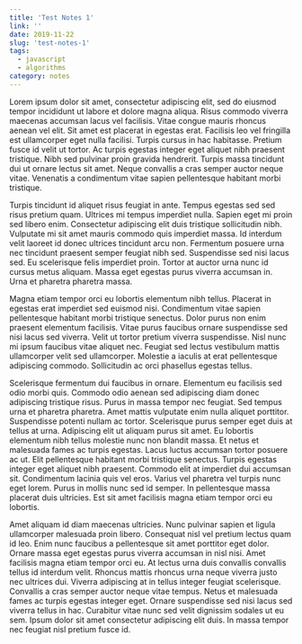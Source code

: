 ```yaml
---
title: 'Test Notes 1'
link: ''
date: 2019-11-22
slug: 'test-notes-1'
tags:
  - javascript
  - algorithms
category: notes
---
```


Lorem ipsum dolor sit amet, consectetur adipiscing elit, sed do eiusmod tempor incididunt ut labore et dolore magna aliqua. Risus commodo viverra maecenas accumsan lacus vel facilisis. Vitae congue mauris rhoncus aenean vel elit. Sit amet est placerat in egestas erat. Facilisis leo vel fringilla est ullamcorper eget nulla facilisi. Turpis cursus in hac habitasse. Pretium fusce id velit ut tortor. Ac turpis egestas integer eget aliquet nibh praesent tristique. Nibh sed pulvinar proin gravida hendrerit. Turpis massa tincidunt dui ut ornare lectus sit amet. Neque convallis a cras semper auctor neque vitae. Venenatis a condimentum vitae sapien pellentesque habitant morbi tristique.

Turpis tincidunt id aliquet risus feugiat in ante. Tempus egestas sed sed risus pretium quam. Ultrices mi tempus imperdiet nulla. Sapien eget mi proin sed libero enim. Consectetur adipiscing elit duis tristique sollicitudin nibh. Vulputate mi sit amet mauris commodo quis imperdiet massa. Id interdum velit laoreet id donec ultrices tincidunt arcu non. Fermentum posuere urna nec tincidunt praesent semper feugiat nibh sed. Suspendisse sed nisi lacus sed. Eu scelerisque felis imperdiet proin. Tortor at auctor urna nunc id cursus metus aliquam. Massa eget egestas purus viverra accumsan in. Urna et pharetra pharetra massa.

Magna etiam tempor orci eu lobortis elementum nibh tellus. Placerat in egestas erat imperdiet sed euismod nisi. Condimentum vitae sapien pellentesque habitant morbi tristique senectus. Dolor purus non enim praesent elementum facilisis. Vitae purus faucibus ornare suspendisse sed nisi lacus sed viverra. Velit ut tortor pretium viverra suspendisse. Nisl nunc mi ipsum faucibus vitae aliquet nec. Feugiat sed lectus vestibulum mattis ullamcorper velit sed ullamcorper. Molestie a iaculis at erat pellentesque adipiscing commodo. Sollicitudin ac orci phasellus egestas tellus.

Scelerisque fermentum dui faucibus in ornare. Elementum eu facilisis sed odio morbi quis. Commodo odio aenean sed adipiscing diam donec adipiscing tristique risus. Purus in massa tempor nec feugiat. Sed tempus urna et pharetra pharetra. Amet mattis vulputate enim nulla aliquet porttitor. Suspendisse potenti nullam ac tortor. Scelerisque purus semper eget duis at tellus at urna. Adipiscing elit ut aliquam purus sit amet. Eu lobortis elementum nibh tellus molestie nunc non blandit massa. Et netus et malesuada fames ac turpis egestas. Lacus luctus accumsan tortor posuere ac ut. Elit pellentesque habitant morbi tristique senectus. Turpis egestas integer eget aliquet nibh praesent. Commodo elit at imperdiet dui accumsan sit. Condimentum lacinia quis vel eros. Varius vel pharetra vel turpis nunc eget lorem. Purus in mollis nunc sed id semper. In pellentesque massa placerat duis ultricies. Est sit amet facilisis magna etiam tempor orci eu lobortis.

Amet aliquam id diam maecenas ultricies. Nunc pulvinar sapien et ligula ullamcorper malesuada proin libero. Consequat nisl vel pretium lectus quam id leo. Enim nunc faucibus a pellentesque sit amet porttitor eget dolor. Ornare massa eget egestas purus viverra accumsan in nisl nisi. Amet facilisis magna etiam tempor orci eu. At lectus urna duis convallis convallis tellus id interdum velit. Rhoncus mattis rhoncus urna neque viverra justo nec ultrices dui. Viverra adipiscing at in tellus integer feugiat scelerisque. Convallis a cras semper auctor neque vitae tempus. Netus et malesuada fames ac turpis egestas integer eget. Ornare suspendisse sed nisi lacus sed viverra tellus in hac. Curabitur vitae nunc sed velit dignissim sodales ut eu sem. Ipsum dolor sit amet consectetur adipiscing elit duis. In massa tempor nec feugiat nisl pretium fusce id.
